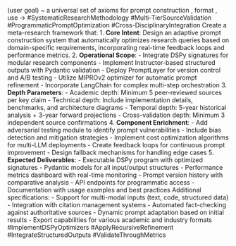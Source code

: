 (user goal) ~ a universal set of axioms for prompt construction , format , use -> #SystematicResearchMethodology #Multi-TierSourceValidation #ProgrammaticPromptOptimization #Cross-DisciplinaryIntegration Create a meta-research framework that: 1. **Core Intent**: Design an adaptive prompt construction system that automatically optimizes research queries based on domain-specific requirements, incorporating real-time feedback loops and performance metrics. 2. **Operational Scope**: - Integrate DSPy signatures for modular research components - Implement Instructor-based structured outputs with Pydantic validation - Deploy PromptLayer for version control and A/B testing - Utilize MIPROv2 optimizer for automatic prompt refinement - Incorporate LangChain for complex multi-step orchestration 3. **Depth Parameters**: - Academic depth: Minimum 5 peer-reviewed sources per key claim - Technical depth: Include implementation details, benchmarks, and architecture diagrams - Temporal depth: 5-year historical analysis + 3-year forward projections - Cross-validation depth: Minimum 3 independent source confirmations 4. **Component Enrichment**: - Add adversarial testing module to identify prompt vulnerabilities - Include bias detection and mitigation strategies - Implement cost optimization algorithms for multi-LLM deployments - Create feedback loops for continuous prompt improvement - Design fallback mechanisms for handling edge cases 5. **Expected Deliverables**: - Executable DSPy program with optimized signatures - Pydantic models for all input/output structures - Performance metrics dashboard with real-time monitoring - Prompt version history with comparative analysis - API endpoints for programmatic access - Documentation with usage examples and best practices Additional specifications: - Support for multi-modal inputs (text, code, structured data) - Integration with citation management systems - Automated fact-checking against authoritative sources - Dynamic prompt adaptation based on initial results - Export capabilities for various academic and industry formats #ImplementDSPyOptimizers #ApplyRecursiveRefinement #IntegrateStructuredOutputs #ValidateThroughMetrics